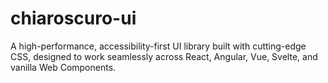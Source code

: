# chiaroscuro-ui
A high-performance, accessibility-first UI library built with cutting-edge CSS, designed to work seamlessly across React, Angular, Vue, Svelte, and vanilla Web Components.
